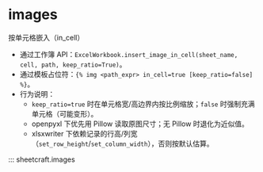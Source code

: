 # images

按单元格嵌入（in_cell）
- 通过工作簿 API：`ExcelWorkbook.insert_image_in_cell(sheet_name, cell, path, keep_ratio=True)`。
- 通过模板占位符：`{% img <path_expr> in_cell=true [keep_ratio=false] %}`。
- 行为说明：
  - `keep_ratio=true` 时在单元格宽/高边界内按比例缩放；`false` 时强制充满单元格（可能变形）。
  - openpyxl 下优先用 Pillow 读取原图尺寸；无 Pillow 时退化为近似值。
  - xlsxwriter 下依赖记录的行高/列宽（`set_row_height`/`set_column_width`），否则按默认估算。

::: sheetcraft.images